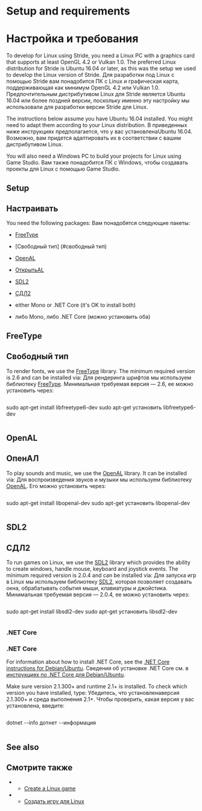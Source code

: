 # Setup and requirements
# Настройка и требования

To develop for Linux using Stride, you need a Linux PC with a graphics card that supports at least OpenGL 4.2 or Vulkan 1.0. The preferred Linux distribution for Stride is Ubuntu 16.04 or later, as this was the setup we used to develop the Linux version of Stride.
Для разработки под Linux с помощью Stride вам понадобится ПК с Linux и графическая карта, поддерживающая как минимум OpenGL 4.2 или Vulkan 1.0.  Предпочтительным дистрибутивом Linux для Stride является Ubuntu 16.04 или более поздней версии, поскольку именно эту настройку мы использовали для разработки версии Stride для Linux.

The instructions below assume you have Ubuntu 16.04 installed. You might need to adapt them according to your Linux distribution.
В приведенных ниже инструкциях предполагается, что у вас установлена ​​Ubuntu 16.04.  Возможно, вам придется адаптировать их в соответствии с вашим дистрибутивом Linux.

You will also need a Windows PC to build your projects for Linux using Game Studio.
Вам также понадобится ПК с Windows, чтобы создавать проекты для Linux с помощью Game Studio.

## Setup
## Настраивать

You need the following packages:
Вам понадобятся следующие пакеты:

* [FreeType](#freetype)
* [Свободный тип] (#свободный тип)

* [OpenAL](#openal)
* [ОткрытьAL](#открыть)

* [SDL2](#sdl2)
* [СДЛ2](#СДЛ2)

* either Mono or .NET Core (it's OK to install both)
* либо Mono, либо .NET Core (можно установить оба)

## FreeType
## Свободный тип

To render fonts, we use the [FreeType](https://www.freetype.org/) library. The minimum required version is 2.6 and can be installed via:
Для рендеринга шрифтов мы используем библиотеку [FreeType](https://www.freetype.org/).  Минимальная требуемая версия — 2.6, ее можно установить через:

```
```
sudo apt-get install libfreetype6-dev
sudo apt-get установить libfreetype6-dev
```
```

## OpenAL
## ОпенАЛ

To play sounds and music, we use the [OpenAL](https://www.openal.org/) library. It can be installed via:
Для воспроизведения звуков и музыки мы используем библиотеку [OpenAL](https://www.openal.org/).  Его можно установить через:

```
```
sudo apt-get install libopenal-dev
sudo apt-get установить libopenal-dev
```
```

## SDL2
## СДЛ2

To run games on Linux, we use the [SDL2](https://www.libsdl.org/) library which provides the ability to create windows, handle mouse, keyboard and joystick events. The minimum required version is 2.0.4 and can be installed via:
Для запуска игр в Linux мы используем библиотеку [SDL2](https://www.libsdl.org/), которая позволяет создавать окна, обрабатывать события мыши, клавиатуры и джойстика.  Минимальная требуемая версия — 2.0.4, ее можно установить через:

```
```
sudo apt-get install libsdl2-dev
sudo apt-get установить libsdl2-dev
```
```

### .NET Core
### .NET Core

For information about how to install .NET Core, see the [.NET Core instructions for Debian/Ubuntu](https://docs.microsoft.com/en-us/dotnet/core/linux-prerequisites?tabs=netcore2x).
Сведения об установке .NET Core см. в [инструкциях по .NET Core для Debian/Ubuntu](https://docs.microsoft.com/en-us/dotnet/core/linux-prerequisites?tabs=netcore2x).

Make sure version 2.1.300+ and runtime 2.1+ is installed. To check which version you have installed, type:
Убедитесь, что установлена ​​версия 2.1.300+ и среда выполнения 2.1+.  Чтобы проверить, какая версия у вас установлена, введите:

```
```
dotnet --info
дотнет --информация
```
```

## See also
## Смотрите также

* * [Create a Linux game](create-a-linux-game.md)
* * [Создать игру для Linux](create-a-linux-game.md)
